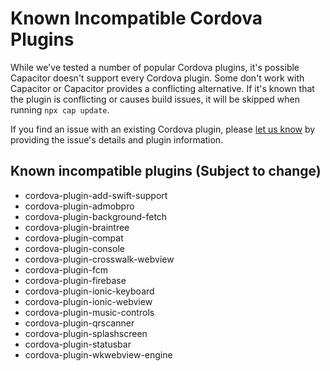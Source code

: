 # Known Incompatible Cordova Plugins

While we've tested a number of popular Cordova plugins, it's possible Capacitor doesn't support every Cordova plugin. Some don't work with Capacitor or Capacitor provides a conflicting alternative. If it's known that the plugin is conflicting or causes build issues, it will be skipped when running `npx cap update`.

If you find an issue with an existing Cordova plugin, please [let us know](https://github.com/ionic-team/capacitor/issues/new) by providing the issue's details and plugin information.

## Known incompatible plugins (Subject to change)

- cordova-plugin-add-swift-support
- cordova-plugin-admobpro
- cordova-plugin-background-fetch
- cordova-plugin-braintree
- cordova-plugin-compat
- cordova-plugin-console
- cordova-plugin-crosswalk-webview
- cordova-plugin-fcm
- cordova-plugin-firebase
- cordova-plugin-ionic-keyboard
- cordova-plugin-ionic-webview
- cordova-plugin-music-controls
- cordova-plugin-qrscanner
- cordova-plugin-splashscreen
- cordova-plugin-statusbar
- cordova-plugin-wkwebview-engine